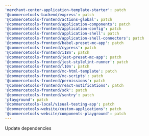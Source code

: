 ```yaml
---
'merchant-center-application-template-starter': patch
'@commercetools-backend/express': patch
'@commercetools-frontend/actions-global': patch
'@commercetools-frontend/application-components': patch
'@commercetools-frontend/application-config': patch
'@commercetools-frontend/application-shell': patch
'@commercetools-frontend/application-shell-connectors': patch
'@commercetools-frontend/babel-preset-mc-app': patch
'@commercetools-frontend/cypress': patch
'@commercetools-frontend/i18n': patch
'@commercetools-frontend/jest-preset-mc-app': patch
'@commercetools-frontend/jest-stylelint-runner': patch
'@commercetools-frontend/l10n': patch
'@commercetools-frontend/mc-html-template': patch
'@commercetools-frontend/mc-scripts': patch
'@commercetools-frontend/permissions': patch
'@commercetools-frontend/react-notifications': patch
'@commercetools-frontend/sdk': patch
'@commercetools-frontend/sentry': patch
'playground': patch
'@commercetools-local/visual-testing-app': patch
'@commercetools-website/custom-applications': patch
'@commercetools-website/components-playground': patch
---
```


Update dependencies
